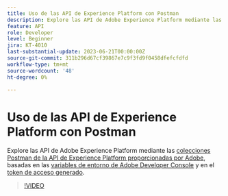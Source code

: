 ```yaml
---
title: Uso de las API de Experience Platform con Postman
description: Explore las API de Adobe Experience Platform mediante las colecciones de Postman proporcionadas por Adobe
feature: API
role: Developer
level: Beginner
jira: KT-4010
last-substantial-update: 2023-06-21T00:00:00Z
source-git-commit: 311b296d67cf39867e7c9f3fd9f0458dfefcfdfd
workflow-type: tm+mt
source-wordcount: '48'
ht-degree: 0%

---
```



# Uso de las API de Experience Platform con Postman

Explore las API de Adobe Experience Platform mediante las [colecciones Postman de la API de Experience Platform proporcionadas por Adobe](https://github.com/adobe/experience-platform-postman-samples/tree/master/apis/experience-platform), basadas en las [variables de entorno de Adobe Developer Console](platform-api-authentication.md) y en el [token de acceso generado](generate-an-access-token.md).

>[!VIDEO](https://video.tv.adobe.com/v/32723/?learn=on&enablevpops&captions=spa)
